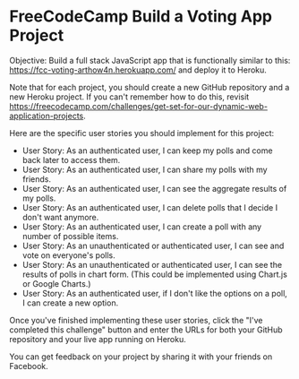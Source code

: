 # FreeCodeCamp Build a Voting App Project


Objective: Build a full stack JavaScript app that is functionally similar to this: https://fcc-voting-arthow4n.herokuapp.com/ and deploy it to Heroku.

Note that for each project, you should create a new GitHub repository and a new Heroku project. If you can't remember how to do this, revisit https://freecodecamp.com/challenges/get-set-for-our-dynamic-web-application-projects.

Here are the specific user stories you should implement for this project:

- User Story: As an authenticated user, I can keep my polls and come back later to access them.
- User Story: As an authenticated user, I can share my polls with my friends.
- User Story: As an authenticated user, I can see the aggregate results of my polls.
- User Story: As an authenticated user, I can delete polls that I decide I don't want anymore.
- User Story: As an authenticated user, I can create a poll with any number of possible items.
- User Story: As an unauthenticated or authenticated user, I can see and vote on everyone's polls.
- User Story: As an unauthenticated or authenticated user, I can see the results of polls in chart form. (This could be implemented using Chart.js or Google Charts.)
- User Story: As an authenticated user, if I don't like the options on a poll, I can create a new option.

Once you've finished implementing these user stories, click the "I've completed this challenge" button and enter the URLs for both your GitHub repository and your live app running on Heroku.

You can get feedback on your project by sharing it with your friends on Facebook.
